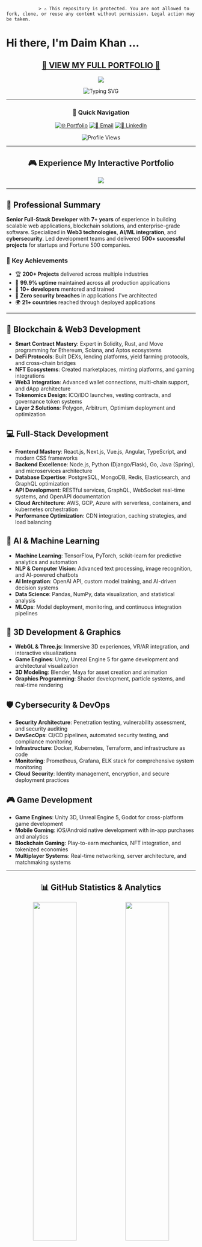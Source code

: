                 > ⚠️ This repository is protected. You are not allowed to fork, clone, or reuse any content without permission. Legal action may be taken.

# Hi there, I'm Daim Khan ...

<div align="center">

##  [**🚀 VIEW MY FULL PORTFOLIO 🚀**](https://daimmehmood.github.io) 

<a href="https://daimmehmood.github.io">
  <img src="https://img.shields.io/badge/🎮_Interactive_Portfolio-Live_Demo-FF6B6B?style=for-the-badge&logo=github&logoColor=white&labelColor=4ECDC4&color=45B7D1" />
</a>

![Typing SVG](https://readme-typing-svg.herokuapp.com/?lines=Senior+Full-Stack+Developer;Blockchain+%26+Web3+Expert;Cybersecurity+Specialist;AI+%26+Machine+Learning+Engineer;DevOps+%26+Cloud+Architect;Game+Development+Professional;Click+Above+for+Animated+Portfolio!&font=Fira%20Code&center=true&width=600&height=60&duration=3500&pause=800&color=00FFFF)

---

### 🎯 **Quick Navigation**
[![🌐 Portfolio](https://img.shields.io/badge/🌐_Portfolio-Animated_Experience-00FFFF?style=for-the-badge&logo=firefox&logoColor=white)](https://daimmehmood.github.io)
[![📧 Email](https://img.shields.io/badge/📧_Email-Contact_Me-FF00FF?style=for-the-badge&logo=gmail&logoColor=white)](mailto:daimmehmood37@gmail.com)
[![💼 LinkedIn](https://img.shields.io/badge/💼_LinkedIn-Connect-00FF00?style=for-the-badge&logo=linkedin&logoColor=white)]([https://linkedin.com/in/daimkhan](https://pk.linkedin.com/in/daim-khan-65590a249))


<img src="https://komarev.com/ghpvc/?username=daimmehmood&label=Profile%20views&color=0e75b6&style=flat" alt="Profile Views" />

</div>

---

<div align="center">

## 🎮 **Experience My Interactive Portfolio**

<a href="https://daimmehmood.github.io">
  <img src="https://capsule-render.vercel.app/api?type=waving&color=gradient&customColorList=0,2,2,5,30&height=200&section=header&text=Click%20Here%20for%20Full%20Experience&fontSize=30&fontColor=fff&animation=fadeIn&fontAlignY=65" />
</a>

</div>

---

## 🚀 **Professional Summary**

**Senior Full-Stack Developer** with **7+ years** of experience in building scalable web applications, blockchain solutions, and enterprise-grade software. Specialized in **Web3 technologies**, **AI/ML integration**, and **cybersecurity**. Led development teams and delivered **500+ successful projects** for startups and Fortune 500 companies.

### 🎯 **Key Achievements**
- 🏆 **200+ Projects** delivered across multiple industries
- 🚀 **99.9% uptime** maintained across all production applications
- 👥 **10+ developers** mentored and trained
- 🔐 **Zero security breaches** in applications I've architected
- 🌍 **21+ countries** reached through deployed applications

---

## 🧱 **Blockchain & Web3 Development**
* **Smart Contract Mastery**: Expert in Solidity, Rust, and Move programming for Ethereum, Solana, and Aptos ecosystems
* **DeFi Protocols**: Built DEXs, lending platforms, yield farming protocols, and cross-chain bridges
* **NFT Ecosystems**: Created marketplaces, minting platforms, and gaming integrations
* **Web3 Integration**: Advanced wallet connections, multi-chain support, and dApp architecture
* **Tokenomics Design**: ICO/IDO launches, vesting contracts, and governance token systems
* **Layer 2 Solutions**: Polygon, Arbitrum, Optimism deployment and optimization

## 💻 **Full-Stack Development**
* **Frontend Mastery**: React.js, Next.js, Vue.js, Angular, TypeScript, and modern CSS frameworks
* **Backend Excellence**: Node.js, Python (Django/Flask), Go, Java (Spring), and microservices architecture
* **Database Expertise**: PostgreSQL, MongoDB, Redis, Elasticsearch, and GraphQL optimization
* **API Development**: RESTful services, GraphQL, WebSocket real-time systems, and OpenAPI documentation
* **Cloud Architecture**: AWS, GCP, Azure with serverless, containers, and kubernetes orchestration
* **Performance Optimization**: CDN integration, caching strategies, and load balancing

## 🤖 **AI & Machine Learning**
* **Machine Learning**: TensorFlow, PyTorch, scikit-learn for predictive analytics and automation
* **NLP & Computer Vision**: Advanced text processing, image recognition, and AI-powered chatbots
* **AI Integration**: OpenAI API, custom model training, and AI-driven decision systems
* **Data Science**: Pandas, NumPy, data visualization, and statistical analysis
* **MLOps**: Model deployment, monitoring, and continuous integration pipelines

## 🧊 **3D Development & Graphics**
* **WebGL & Three.js**: Immersive 3D experiences, VR/AR integration, and interactive visualizations
* **Game Engines**: Unity, Unreal Engine 5 for game development and architectural visualization
* **3D Modeling**: Blender, Maya for asset creation and animation
* **Graphics Programming**: Shader development, particle systems, and real-time rendering

## 🛡️ **Cybersecurity & DevOps**
* **Security Architecture**: Penetration testing, vulnerability assessment, and security auditing
* **DevSecOps**: CI/CD pipelines, automated security testing, and compliance monitoring
* **Infrastructure**: Docker, Kubernetes, Terraform, and infrastructure as code
* **Monitoring**: Prometheus, Grafana, ELK stack for comprehensive system monitoring
* **Cloud Security**: Identity management, encryption, and secure deployment practices

## 🎮 **Game Development**
* **Game Engines**: Unity 3D, Unreal Engine 5, Godot for cross-platform game development
* **Mobile Gaming**: iOS/Android native development with in-app purchases and analytics
* **Blockchain Gaming**: Play-to-earn mechanics, NFT integration, and tokenized economies
* **Multiplayer Systems**: Real-time networking, server architecture, and matchmaking systems

---

<div align="center">

## 📊 **GitHub Statistics & Analytics**

<img src="https://github-readme-stats.vercel.app/api?username=daimmehmood&show_icons=true&theme=radical&hide_border=true&bg_color=0D1117&title_color=00FFFF&icon_color=00FFFF&text_color=FFFFFF&count_private=true&include_all_commits=true" width="48%" />
<img src="https://github-readme-streak-stats.herokuapp.com/?user=daimmehmood&theme=radical&hide_border=true&background=0D1117&stroke=00FFFF&ring=00FFFF&fire=FF00FF&currStreakLabel=00FFFF" width="48%" />

<img src="https://github-readme-stats.vercel.app/api/top-langs/?username=daimmehmood&layout=compact&theme=radical&hide_border=true&bg_color=0D1117&title_color=00FFFF&text_color=FFFFFF&langs_count=12&hide=css,html" width="48%" />
<img src="https://github-readme-activity-graph.vercel.app/graph?username=daimmehmood&theme=react-dark&hide_border=true&bg_color=0D1117&color=00FFFF&line=FF00FF&point=00FFFF" width="48%" />

</div>

---

## 🛠️ **Technology Stack & Tools**

<div align="center">

### **💎 Blockchain & Web3**
![Solidity](https://img.shields.io/badge/Solidity-%23363636.svg?style=for-the-badge&logo=solidity&logoColor=white)
![Rust](https://img.shields.io/badge/rust-%23000000.svg?style=for-the-badge&logo=rust&logoColor=white)
![Web3.js](https://img.shields.io/badge/web3.js-F16822?style=for-the-badge&logo=web3.js&logoColor=white)
![Ethereum](https://img.shields.io/badge/Ethereum-3C3C3D?style=for-the-badge&logo=Ethereum&logoColor=white)
![Bitcoin](https://img.shields.io/badge/Bitcoin-000?style=for-the-badge&logo=bitcoin&logoColor=white)
![Chainlink](https://img.shields.io/badge/Chainlink-375BD2?style=for-the-badge&logo=Chainlink&logoColor=white)
![Polygon](https://img.shields.io/badge/Polygon-8247E5?style=for-the-badge&logo=polygon&logoColor=white)

### **🖥️ Frontend Development**
![React](https://img.shields.io/badge/react-%2320232a.svg?style=for-the-badge&logo=react&logoColor=%2361DAFB)
![Next JS](https://img.shields.io/badge/Next-black?style=for-the-badge&logo=next.js&logoColor=white)
![Vue.js](https://img.shields.io/badge/vuejs-%2335495e.svg?style=for-the-badge&logo=vuedotjs&logoColor=%234FC08D)
![Angular](https://img.shields.io/badge/angular-%23DD0031.svg?style=for-the-badge&logo=angular&logoColor=white)
![TypeScript](https://img.shields.io/badge/typescript-%23007ACC.svg?style=for-the-badge&logo=typescript&logoColor=white)
![JavaScript](https://img.shields.io/badge/javascript-%23323330.svg?style=for-the-badge&logo=javascript&logoColor=%23F7DF1E)
![TailwindCSS](https://img.shields.io/badge/tailwindcss-%2338B2AC.svg?style=for-the-badge&logo=tailwind-css&logoColor=white)
![Sass](https://img.shields.io/badge/SASS-hotpink.svg?style=for-the-badge&logo=SASS&logoColor=white)

### **⚙️ Backend Development**
![NodeJS](https://img.shields.io/badge/node.js-6DA55F?style=for-the-badge&logo=node.js&logoColor=white)
![Python](https://img.shields.io/badge/python-3670A0?style=for-the-badge&logo=python&logoColor=ffdd54)
![Go](https://img.shields.io/badge/go-%2300ADD8.svg?style=for-the-badge&logo=go&logoColor=white)
![Java](https://img.shields.io/badge/java-%23ED8B00.svg?style=for-the-badge&logo=openjdk&logoColor=white)
![C++](https://img.shields.io/badge/c++-%2300599C.svg?style=for-the-badge&logo=c%2B%2B&logoColor=white)
![C#](https://img.shields.io/badge/c%23-%23239120.svg?style=for-the-badge&logo=c-sharp&logoColor=white)
![Express.js](https://img.shields.io/badge/express.js-%23404d59.svg?style=for-the-badge&logo=express&logoColor=%2361DAFB)
![Django](https://img.shields.io/badge/django-%23092E20.svg?style=for-the-badge&logo=django&logoColor=white)
![FastAPI](https://img.shields.io/badge/FastAPI-005571?style=for-the-badge&logo=fastapi)
![Spring](https://img.shields.io/badge/spring-%236DB33F.svg?style=for-the-badge&logo=spring&logoColor=white)

### **🗄️ Databases & Cloud**
![PostgreSQL](https://img.shields.io/badge/postgresql-%23316192.svg?style=for-the-badge&logo=postgresql&logoColor=white)
![MongoDB](https://img.shields.io/badge/MongoDB-%234ea94b.svg?style=for-the-badge&logo=mongodb&logoColor=white)
![Redis](https://img.shields.io/badge/redis-%23DD0031.svg?style=for-the-badge&logo=redis&logoColor=white)
![MySQL](https://img.shields.io/badge/mysql-%2300f.svg?style=for-the-badge&logo=mysql&logoColor=white)
![AWS](https://img.shields.io/badge/AWS-%23FF9900.svg?style=for-the-badge&logo=amazon-aws&logoColor=white)
![Google Cloud](https://img.shields.io/badge/GoogleCloud-%234285F4.svg?style=for-the-badge&logo=google-cloud&logoColor=white)
![Azure](https://img.shields.io/badge/azure-%230072C6.svg?style=for-the-badge&logo=microsoftazure&logoColor=white)
![Firebase](https://img.shields.io/badge/firebase-%23039BE5.svg?style=for-the-badge&logo=firebase)

### **🤖 AI & Machine Learning**
![TensorFlow](https://img.shields.io/badge/TensorFlow-%23FF6F00.svg?style=for-the-badge&logo=TensorFlow&logoColor=white)
![PyTorch](https://img.shields.io/badge/PyTorch-%23EE4C2C.svg?style=for-the-badge&logo=PyTorch&logoColor=white)
![Pandas](https://img.shields.io/badge/pandas-%23150458.svg?style=for-the-badge&logo=pandas&logoColor=white)
![NumPy](https://img.shields.io/badge/numpy-%23013243.svg?style=for-the-badge&logo=numpy&logoColor=white)
![OpenCV](https://img.shields.io/badge/opencv-%23white.svg?style=for-the-badge&logo=opencv&logoColor=white)
![scikit-learn](https://img.shields.io/badge/scikit--learn-%23F7931E.svg?style=for-the-badge&logo=scikit-learn&logoColor=white)

### **🎮 Game & 3D Development**
![Unity](https://img.shields.io/badge/unity-%23000000.svg?style=for-the-badge&logo=unity&logoColor=white)
![Unreal Engine](https://img.shields.io/badge/unrealengine-%23313131.svg?style=for-the-badge&logo=unrealengine&logoColor=white)
![Three js](https://img.shields.io/badge/threejs-black?style=for-the-badge&logo=three.js&logoColor=white)
![Blender](https://img.shields.io/badge/blender-%23F5792A.svg?style=for-the-badge&logo=blender&logoColor=white)
![Godot Engine](https://img.shields.io/badge/GODOT-%23FFFFFF.svg?style=for-the-badge&logo=godot-engine)

### **🛠️ DevOps & Tools**
![Docker](https://img.shields.io/badge/docker-%230db7ed.svg?style=for-the-badge&logo=docker&logoColor=white)
![Kubernetes](https://img.shields.io/badge/kubernetes-%23326ce5.svg?style=for-the-badge&logo=kubernetes&logoColor=white)
![Git](https://img.shields.io/badge/git-%23F05033.svg?style=for-the-badge&logo=git&logoColor=white)
![GitHub Actions](https://img.shields.io/badge/github%20actions-%232671E5.svg?style=for-the-badge&logo=githubactions&logoColor=white)
![Jenkins](https://img.shields.io/badge/jenkins-%232C5263.svg?style=for-the-badge&logo=jenkins&logoColor=white)
![Terraform](https://img.shields.io/badge/terraform-%235835CC.svg?style=for-the-badge&logo=terraform&logoColor=white)
![Grafana](https://img.shields.io/badge/grafana-%23F46800.svg?style=for-the-badge&logo=grafana&logoColor=white)

### **📱 Mobile Development**
![React Native](https://img.shields.io/badge/react_native-%2320232a.svg?style=for-the-badge&logo=react&logoColor=%2361DAFB)
![Flutter](https://img.shields.io/badge/Flutter-%2302569B.svg?style=for-the-badge&logo=Flutter&logoColor=white)
![Swift](https://img.shields.io/badge/swift-F54A2A?style=for-the-badge&logo=swift&logoColor=white)
![Kotlin](https://img.shields.io/badge/kotlin-%237F52FF.svg?style=for-the-badge&logo=kotlin&logoColor=white)

### **🎨 Design & Productivity**
![Figma](https://img.shields.io/badge/figma-%23F24E1E.svg?style=for-the-badge&logo=figma&logoColor=white)
![Adobe XD](https://img.shields.io/badge/Adobe%20XD-470137?style=for-the-badge&logo=Adobe%20XD&logoColor=#FF61F6)
![Photoshop](https://img.shields.io/badge/adobe%20photoshop-%2331A8FF.svg?style=for-the-badge&logo=adobe%20photoshop&logoColor=white)
![Illustrator](https://img.shields.io/badge/adobe%20illustrator-%23FF9A00.svg?style=for-the-badge&logo=adobe%20illustrator&logoColor=white)

</div>

---

## 🏆 **GitHub Trophies & Achievements**

<div align="center">
  
[![trophy](https://github-profile-trophy.vercel.app/?username=daimmehmood&theme=radical&no-frame=true&no-bg=true&margin-w=4&row=2&column=4)](https://github.com/ryo-ma/github-profile-trophy)

</div>

---

## 📈 **Contribution Activity**

<div align="center">

<picture>
  <source media="(prefers-color-scheme: dark)" srcset="https://raw.githubusercontent.com/daimmehmood/daimmehmood/output/github-contribution-grid-snake-dark.svg">
  <source media="(prefers-color-scheme: light)" srcset="https://raw.githubusercontent.com/daimmehmood/daimmehmood/output/github-contribution-grid-snake.svg">
  <img alt="github contribution grid snake animation" src="https://raw.githubusercontent.com/daimmehmood/daimmehmood/output/github-contribution-grid-snake.svg">
</picture>

</div>

---

## 📊 **Professional Metrics**

<div align="center">

<table>
<tr>
<td align="center"><strong>🏢 Enterprise Projects</strong><br/>200+ Delivered</td>
<td align="center"><strong>👥 Team Leadership</strong><br/>10+ Developers Mentored</td>
<td align="center"><strong>🔐 Security Record</strong><br/>Zero Breaches</td>
<td align="center"><strong>🌍 Global Reach</strong><br/>21+ Countries</td>
</tr>
<tr>
<td align="center"><strong>⚡ System Uptime</strong><br/>99.9% Maintained</td>
<td align="center"><strong>🚀 Years Experience</strong><br/>7+ Professional</td>
<td align="center"><strong>🏆 Client Satisfaction</strong><br/>98% Rating</td>
</tr>
</table>

</div>

---

<div align="center">

## 🎯 **Ready to Collaborate?**

### [🚀 **VISIT MY FULL PORTFOLIO** 🚀](https://daimmehmood.github.io)

<a href="https://daimmehmood.github.io">
  <img src="https://img.shields.io/badge/🌟_CLICK_FOR_INTERACTIVE_VERSION-daimmehmood.github.io-FF6B6B?style=for-the-badge&logo=rocket&logoColor=white&labelColor=4ECDC4&color=45B7D1" />
</a>

**Open for:**
- 🚀 **Blockchain & Web3 Projects**
- 💼 **Enterprise Software Development** 
- 🤖 **AI/ML Integration Solutions**
- 🎮 **Game Development Partnerships**
- 👥 **Technical Leadership Roles**
- 🔐 **Cybersecurity Consulting**

</div>

---

## 📫 **Get In Touch**

<div align="center">

[![Email](https://img.shields.io/badge/Email-D14836?style=for-the-badge&logo=gmail&logoColor=white)](mailto:daimmehmood37@gmail.com)
[![LinkedIn](https://img.shields.io/badge/LinkedIn-0077B5?style=for-the-badge&logo=linkedin&logoColor=white)]([https://linkedin.com/in/daimkhan](https://pk.linkedin.com/in/daim-khan-65590a249))
[![Discord](https://img.shields.io/badge/Discord-5865F2?style=for-the-badge&logo=discord&logoColor=white)]([https://discord.com/users/daimkhan](https://discord.gg/hNga2R5a))
[![Telegram](https://img.shields.io/badge/Telegram-2CA5E0?style=for-the-badge&logo=telegram&logoColor=white)](https://t.me/daimkhan37)
[![Portfolio](https://img.shields.io/badge/Portfolio-FF5722?style=for-the-badge&logo=todoist&logoColor=white)](https://daimmehmood.github.io)

**📧 Business Inquiries:** daimmehmoood37@gmail.com  
**📱 WhatsApp:** [+92-320-5772659](https://wa.me/923205772659)

</div>

---

<div align="center">

### 💡 *"Innovation distinguishes between a leader and a follower"*

<a href="https://daimmehmood.github.io">
  <img src="https://capsule-render.vercel.app/api?type=waving&color=gradient&customColorList=6,11,20&height=150&section=footer&text=Thanks%20for%20visiting!%20Let's%20build%20something%20amazing!&fontSize=20&fontColor=fff&animation=twinkling" />
</a>

⭐ **Star my repositories if you find them useful!**  
🔔 **Follow for updates on cutting-edge projects!**

</div>
